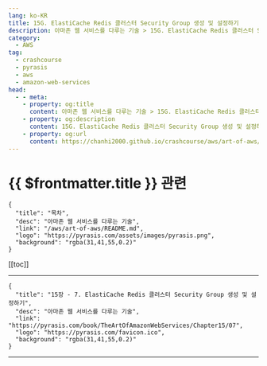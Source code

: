 ```yaml
---
lang: ko-KR
title: 15G. ElastiCache Redis 클러스터 Security Group 생성 및 설정하기
description: 아마존 웹 서비스를 다루는 기술 > 15G. ElastiCache Redis 클러스터 Security Group 생성 및 설정하기
category:
  - AWS
tag: 
  - crashcourse
  - pyrasis
  - aws 
  - amazon-web-services
head:
  - - meta:
    - property: og:title
      content: 아마존 웹 서비스를 다루는 기술 > 15G. ElastiCache Redis 클러스터 Security Group 생성 및 설정하기
    - property: og:description
      content: 15G. ElastiCache Redis 클러스터 Security Group 생성 및 설정하기
    - property: og:url
      content: https://chanhi2000.github.io/crashcourse/aws/art-of-aws/15G.html
---
```


# {{ $frontmatter.title }} 관련

```component VPCard
{
  "title": "목차",
  "desc": "아마존 웹 서비스를 다루는 기술",
  "link": "/aws/art-of-aws/README.md",
  "logo": "https://pyrasis.com/assets/images/pyrasis.png",
  "background": "rgba(31,41,55,0.2)"
}
```

[[toc]]

---

```component VPCard
{
  "title": "15장 - 7. ElastiCache Redis 클러스터 Security Group 생성 및 설정하기",
  "desc": "아마존 웹 서비스를 다루는 기술",
  "link": "https://pyrasis.com/book/TheArtOfAmazonWebServices/Chapter15/07",
  "logo": "https://pyrasis.com/favicon.ico",
  "background": "rgba(31,41,55,0.2)"
}
```

---

<TagLinks />